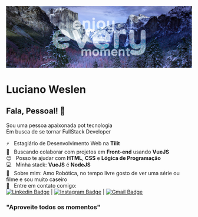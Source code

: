 <img width="auto" src="assets/banner.png">

# Luciano Weslen

## Fala, Pessoal! 👋
Sou uma pessoa apaixonada pot tecnologia
<br/>Em busca de se tornar FullStack Developer

 ⚡ &nbsp; Estagiário de Desenvolvimento Web na **Tilit**
 <br/> :purple_heart: &nbsp; Buscando colaborar com projetos em **Front-end** usando **VueJS**
 <br/> :blush: &nbsp; Posso te ajudar com **HTML**, **CSS** e **Lógica de Programação**
 <br/> :computer: &nbsp; Minha stack: **VueJS** é **NodeJS**
 <br/> 💬  &nbsp; Sobre mim: Amo Robótica, no tempo livre gosto de ver uma série ou filme e sou muito caseiro
 <br/> :email: &nbsp; Entre em contato comigo: 
<br/>[![Linkedin Badge](https://img.shields.io/badge/-Linkedin-blue?style=flat-square&logo=Linkedin&logoColor=white&link=https://www.linkedin.com/in/lucianoweslen11/)](Linkedin) 
|
[![Instagram Badge](https://img.shields.io/badge/-Instagram-critical?style=flat-square&logo=instagram&logoColor=white&link=https://www.instagram.com/lucianoweslen11/)](https://www.instagram.com/lucianoweslen11/)
| 
[![Gmail Badge](https://img.shields.io/badge/-luciano.weslen11@gmail.com-c14438?style=flat-square&logo=Gmail&logoColor=white&link=mailto:tgmarinho@gmail.com)](mailto:luciano.weslen11@gmail.com)


### "Aproveite todos os momentos"